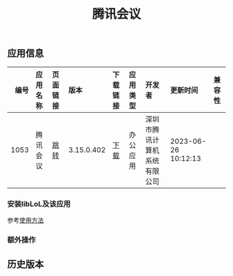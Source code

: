 ﻿---
id: 1053
title: 腾讯会议
toc: true
weight: 1053
---

## 应用信息 
|   编号 | 应用名称   | 页面链接                                        | 版本         | 下载链接                                                                                                             | 应用类型   | 开发者            | 更新时间                | 兼容性   |
|-----:|:-------|:--------------------------------------------|:-----------|:-----------------------------------------------------------------------------------------------------------------|:-------|:---------------|:--------------------|:------|
| 1053 | 腾讯会议   | [跳转](http://app.loongapps.cn/#/detail/1053) | 3.15.0.402 | [下载](http://113.24.212.22:8090/upload/file/TencentMeeting_0300000000_3.15.0.402_loongarch64_default.publish.deb) | 办公应用   | 深圳市腾讯计算机系统有限公司 | 2023-06-26 10:12:13 |       |
### 安装libLoL及该应用 
参考[使用方法](/docs/usage) 
### 额外操作 


## 历史版本 
 